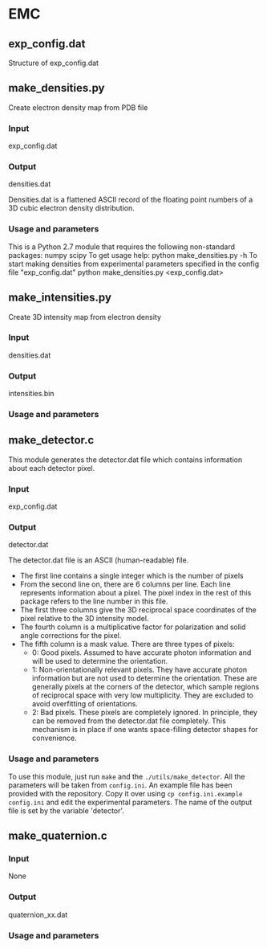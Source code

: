 # EMC

## exp_config.dat
Structure of exp_config.dat


## make_densities.py
Create electron density map from PDB file
### Input
exp_config.dat
### Output
densities.dat

Densities.dat is a flattened ASCII record of the floating point numbers of a 3D cubic electron density distribution. 

### Usage and parameters
This is a Python 2.7 module that requires the following non-standard packages:
numpy
scipy
To get usage help:
	python make_densities.py -h
To start making densities from experimental parameters specified in the config file "exp_config.dat"
	python make_densities.py <exp_config.dat>

## make_intensities.py 
Create 3D intensity map from electron density
### Input
densities.dat
### Output
intensities.bin

### Usage and parameters


## make_detector.c
This module generates the detector.dat file which contains information about
each detector pixel. 
### Input
exp_config.dat
### Output
detector.dat

The detector.dat file is an ASCII (human-readable) file.
 - The first line contains a single integer which is the number of pixels
 - From the second line on, there are 6 columns per line. Each line represents
   information about a pixel. The pixel index in the rest of this package
   refers to the line number in this file.
 - The first three columns give the 3D reciprocal space coordinates of the pixel
   relative to the 3D intensity model.
 - The fourth column is a multiplicative factor for polarization and solid angle
   corrections for the pixel.
 - The fifth column is a mask value. There are three types of pixels:
 	- 0: Good pixels. Assumed to have accurate photon information and will be
	  used to determine the orientation.
	- 1: Non-orientationally relevant pixels. They have accurate photon
	  information but are not used to determine the orientation. These are
	  generally pixels at the corners of the detector, which sample regions of
	  reciprocal space with very low multiplicity. They are excluded to avoid
	  overfitting of orientations.
	- 2: Bad pixels. These pixels are completely ignored. In principle, they can
	  be removed from the detector.dat file completely. This mechanism is in
	  place if one wants space-filling detector shapes for convenience.

### Usage and parameters
To use this module, just run `make` and the `./utils/make_detector`. All the
parameters will be taken from `config.ini`. An example file has been provided
with the repository. Copy it over using `cp config.ini.example config.ini` and
edit the experimental parameters. The name of the output file is set by the
variable 'detector'.


## make_quaternion.c
### Input
None
### Output
quaternion_xx.dat

### Usage and parameters


